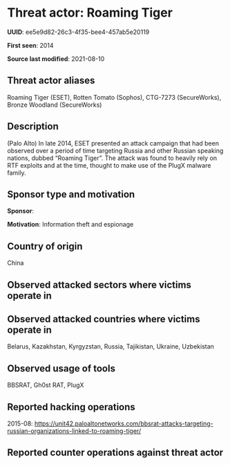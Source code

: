 # Threat actor: Roaming Tiger

**UUID**: ee5e9d82-26c3-4f35-bee4-457ab5e20119

**First seen**: 2014

**Source last modified**: 2021-08-10

## Threat actor aliases

Roaming Tiger (ESET), Rotten Tomato (Sophos), CTG-7273 (SecureWorks), Bronze Woodland (SecureWorks)

## Description

(Palo Alto) In late 2014, ESET presented an attack campaign that had been observed over a period of time targeting Russia and other Russian speaking nations, dubbed “Roaming Tiger”. The attack was found to heavily rely on RTF exploits and at the time, thought to make use of the PlugX malware family.

## Sponsor type and motivation

**Sponsor**: 

**Motivation**: Information theft and espionage


## Country of origin

China

## Observed attacked sectors where victims operate in



## Observed attacked countries where victims operate in

Belarus, Kazakhstan, Kyrgyzstan, Russia, Tajikistan, Ukraine, Uzbekistan

## Observed usage of tools

BBSRAT, Gh0st RAT, PlugX

## Reported hacking operations

2015-08: https://unit42.paloaltonetworks.com/bbsrat-attacks-targeting-russian-organizations-linked-to-roaming-tiger/

## Reported counter operations against threat actor





